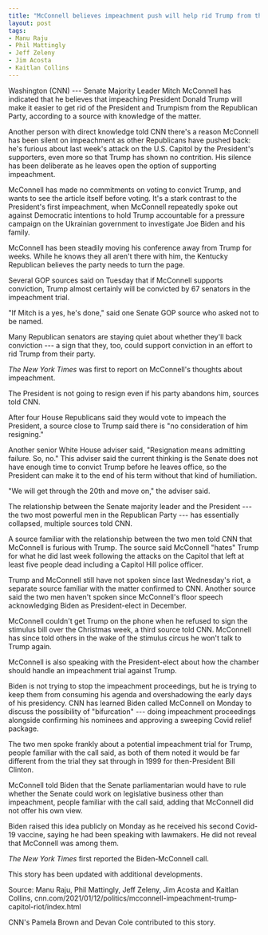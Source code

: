 ```yaml
---
title: "McConnell believes impeachment push will help rid Trump from the GOP, but has not said if he will vote to convict"
layout: post
tags:
- Manu Raju
- Phil Mattingly
- Jeff Zeleny
- Jim Acosta
- Kaitlan Collins
---
```


Washington (CNN) --- Senate Majority Leader Mitch McConnell has indicated that he believes that impeaching President Donald Trump will make it easier to get rid of the President and Trumpism from the Republican Party, according to a source with knowledge of the matter.

Another person with direct knowledge told CNN there's a reason McConnell has been silent on impeachment as other Republicans have pushed back: he's furious about last week's attack on the U.S. Capitol by the President's supporters, even more so that Trump has shown no contrition. His silence has been deliberate as he leaves open the option of supporting impeachment.

McConnell has made no commitments on voting to convict Trump, and wants to see the article itself before voting. It's a stark contrast to the President's first impeachment, when McConnell repeatedly spoke out against Democratic intentions to hold Trump accountable for a pressure campaign on the Ukrainian government to investigate Joe Biden and his family.

McConnell has been steadily moving his conference away from Trump for weeks. While he knows they all aren't there with him, the Kentucky Republican believes the party needs to turn the page.

Several GOP sources said on Tuesday that if McConnell supports conviction, Trump almost certainly will be convicted by 67 senators in the impeachment trial.

"If Mitch is a yes, he's done," said one Senate GOP source who asked not to be named.

Many Republican senators are staying quiet about whether they'll back conviction --- a sign that they, too, could support conviction in an effort to rid Trump from their party.

*The New York Times* was first to report on McConnell's thoughts about impeachment.

The President is not going to resign even if his party abandons him, sources told CNN.

After four House Republicans said they would vote to impeach the President, a source close to Trump said there is "no consideration of him resigning."

Another senior White House adviser said, "Resignation means admitting failure. So, no." This adviser said the current thinking is the Senate does not have enough time to convict Trump before he leaves office, so the President can make it to the end of his term without that kind of humiliation.

"We will get through the 20th and move on," the adviser said.

The relationship between the Senate majority leader and the President --- the two most powerful men in the Republican Party --- has essentially collapsed, multiple sources told CNN.

A source familiar with the relationship between the two men told CNN that McConnell is furious with Trump. The source said McConnell "hates" Trump for what he did last week following the attacks on the Capitol that left at least five people dead including a Capitol Hill police officer.

Trump and McConnell still have not spoken since last Wednesday's riot, a separate source familiar with the matter confirmed to CNN. Another source said the two men haven't spoken since McConnell's floor speech acknowledging Biden as President-elect in December.

McConnell couldn't get Trump on the phone when he refused to sign the stimulus bill over the Christmas week, a third source told CNN. McConnell has since told others in the wake of the stimulus circus he won't talk to Trump again.

McConnell is also speaking with the President-elect about how the chamber should handle an impeachment trial against Trump.

Biden is not trying to stop the impeachment proceedings, but he is trying to keep them from consuming his agenda and overshadowing the early days of his presidency. CNN has learned Biden called McConnell on Monday to discuss the possibility of "bifurcation" --- doing impeachment proceedings alongside confirming his nominees and approving a sweeping Covid relief package.

The two men spoke frankly about a potential impeachment trial for Trump, people familiar with the call said, as both of them noted it would be far different from the trial they sat through in 1999 for then-President Bill Clinton.

McConnell told Biden that the Senate parliamentarian would have to rule whether the Senate could work on legislative business other than impeachment, people familiar with the call said, adding that McConnell did not offer his own view.

Biden raised this idea publicly on Monday as he received his second Covid-19 vaccine, saying he had been speaking with lawmakers. He did not reveal that McConnell was among them.

*The New York Times* first reported the Biden-McConnell call.

This story has been updated with additional developments.

Source: Manu Raju, Phil Mattingly, Jeff Zeleny, Jim Acosta and Kaitlan Collins, cnn.com/2021/01/12/politics/mcconnell-impeachment-trump-capitol-riot/index.html

CNN's Pamela Brown and Devan Cole contributed to this story.
